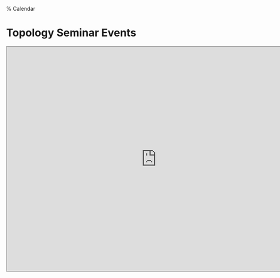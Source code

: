% Calendar

Topology Seminar Events
========================

<iframe src="https://calendar.google.com/calendar/embed?height=600&amp;wkst=1&amp;bgcolor=%23ffffff&amp;ctz=America%2FChicago&amp;src=c2MzZG40YWlwdGp2NmF2cWJnYXE0amRibDgzbDRkYjJAaW1wb3J0LmNhbGVuZGFyLmdvb2dsZS5jb20&amp;color=%23B39DDB&amp;showTitle=0&amp;showPrint=0&amp;showCalendars=0&amp;showTz=0" style="border:solid 1px #777" width="800" height="600" frameborder="0" scrolling="no"></iframe>